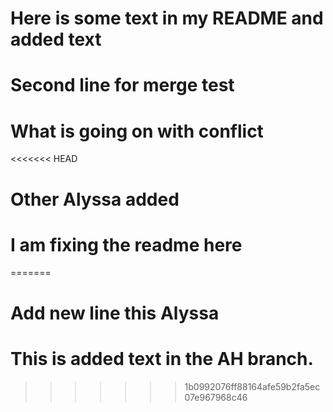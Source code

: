 # Here is some text in my README and added text

# Second line for merge test

# What is going on with conflict

<<<<<<< HEAD
# Other Alyssa added
# I am fixing the readme here
=======
# Add new line this Alyssa

# This is added text in the AH branch.
>>>>>>> 1b0992076ff88164afe59b2fa5ec07e967968c46
